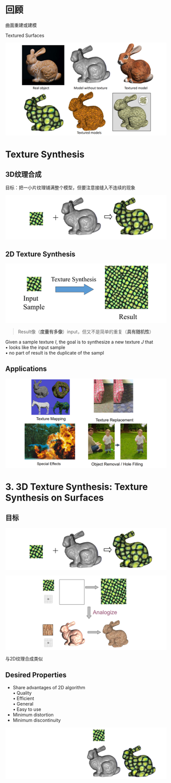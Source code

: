 # 回顾

曲面重建或建模    

Textured Surfaces    

![](../assets/合成2.png) 

# Texture Synthesis   

## 3D纹理合成

目标：把一小片纹理铺满整个模型，但要注意接缝入不连续的现象

![](../assets/合成4.png) 

## 2D Texture Synthesis    

![](../assets/合成5.png) 

> Result像（**度量有多像**）input，但又不是简单的重复（**具有随机性**）

Given a sample texture *I*, the goal is to synthesize a new texture *J* that     
• looks like the input sample   
• no part of result is the duplicate of the sampl   

## Applications   

![](../assets/合成7.png) 





# 3. 3D Texture Synthesis: Texture Synthesis on Surfaces   

## 目标

![](../assets/合成40.png)     

![](../assets/合成41.png)     

与2D纹理合成类似

## Desired Properties    

* Share advantages of 2D algorithm    
• Quality    
• Efficient    
• General    
• Easy to use    
* Minimum distortion    
* Minimum discontinuity    

![](../assets/合成42.png)     


